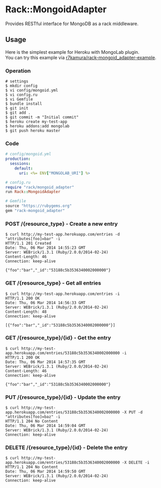 # Rack::MongoidAdapter
Provides RESTful interface for MongoDB as a rack middleware.

## Usage
Here is the simplest example for Heroku with MongoLab plugin.  
You can try this example via [r7kamura/rack-mongoid_adapter-example](https://github.com/r7kamura/rack-mongoid_adapter-example).

### Operation
```
# settings
$ mkdir config
$ vi config/mongoid.yml
$ vi config.ru
$ vi Gemfile
$ bundle install
$ git init
$ git add .
$ git commit -m "Initial commit"
$ heroku create my-test-app
$ heroku addons:add mongolab
$ git push heroku master
```

### Code
```yaml
# config/mongoid.yml
production:
  sessions:
    default:
      uri: <%= ENV["MONGOLAB_URI"] %>
```

```ruby
# config.ru
require "rack/mongoid_adapter"
run Rack::MongoidAdapter
```

```ruby
# Gemfile
source "https://rubygems.org"
gem "rack-mongoid_adapter"
```

### POST /{resource_type} - Create a new entry
```
$ curl http://my-test-app.herokuapp.com/entries -d "attributes[foo]=bar" -i
HTTP/1.1 201 Created
Date: Thu, 06 Mar 2014 14:55:23 GMT
Server: WEBrick/1.3.1 (Ruby/2.0.0/2014-02-24)
Content-Length: 46
Connection: keep-alive

{"foo":"bar","_id":"53188c5b3536340002000000"}
```

### GET /{resource_type} - Get all entries
```
$ curl http://my-test-app.herokuapp.com/entries -i
HTTP/1.1 200 OK
Date: Thu, 06 Mar 2014 14:56:33 GMT
Server: WEBrick/1.3.1 (Ruby/2.0.0/2014-02-24)
Content-Length: 48
Connection: keep-alive

[{"foo":"bar","_id":"53188c5b3536340002000000"}]
```

### GET /{resource_type}/{id} - Get the entry
```
$ curl http://my-test-app.herokuapp.com/entries/53188c5b3536340002000000 -i
HTTP/1.1 200 OK
Date: Thu, 06 Mar 2014 14:57:35 GMT
Server: WEBrick/1.3.1 (Ruby/2.0.0/2014-02-24)
Content-Length: 46
Connection: keep-alive

{"foo":"bar","_id":"53188c5b3536340002000000"}
```

### PUT /{resource_type}/{id} - Update the entry
```
$ curl http://my-test-app.herokuapp.com/entries/53188c5b3536340002000000 -X PUT -d "attributes[foo]=baz" -i
HTTP/1.1 204 No Content
Date: Thu, 06 Mar 2014 14:59:04 GMT
Server: WEBrick/1.3.1 (Ruby/2.0.0/2014-02-24)
Connection: keep-alive
```

### DELETE /{resource_type}/{id} - Delete the entry
```
$ curl http://my-test-app.herokuapp.com/entries/53188c5b3536340002000000 -X DELETE -i
HTTP/1.1 204 No Content
Date: Thu, 06 Mar 2014 14:59:50 GMT
Server: WEBrick/1.3.1 (Ruby/2.0.0/2014-02-24)
Connection: keep-alive
```
